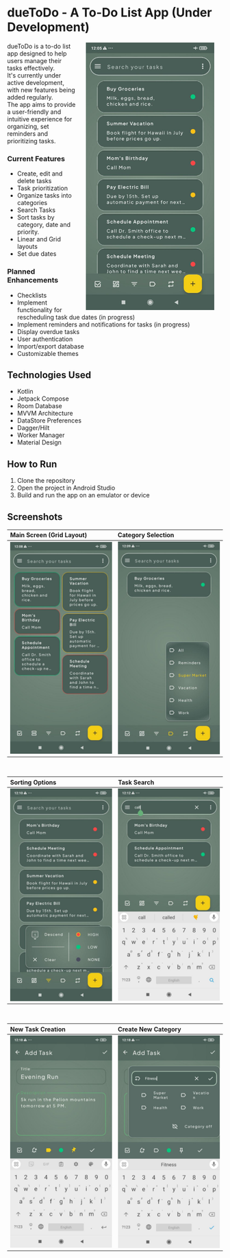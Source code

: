 # dueToDo - A To-Do List App (Under Development)

<div align="start">
<img src="app/images/photo_ui_linear.jpg" width="300" align="right" hspace="20">

dueToDo is a to-do list app designed to help users manage their tasks effectively. \
It's currently under active development, with new features being added regularly. \
The app aims to provide a user-friendly and intuitive experience for organizing, set reminders and prioritizing tasks.

</div>



### Current Features

*   Create, edit and delete tasks
*   Task prioritization
*   Organize tasks into categories
*   Search Tasks
*   Sort tasks by category, date and priority.
*   Linear and Grid layouts
*   Set due dates

### Planned Enhancements

*   Checklists
*   Implement functionality for rescheduling task due dates (in progress)
*   Implement reminders and notifications for tasks (in progress)
*   Display overdue tasks
*   User authentication
*   Import/export database
*   Customizable themes

## Technologies Used

*   Kotlin
*   Jetpack Compose
*   Room Database
*   MVVM Architecture
*   DataStore Preferences
*   Dagger/Hilt
*   Worker Manager
*   Material Design

## How to Run

1.  Clone the repository
2.  Open the project in Android Studio
3.  Build and run the app on an emulator or device

   ## Screenshots


<div align="center">

| Main Screen (Grid Layout)                                                                           | Category Selection                                                                         |
| :--------------------------------------------------------------------------------------------- | :----------------------------------------------------------------------------------------- |
| <img src="app/images/photo_ui_grid.jpg" width="250" />                                          | <img src="app/images/photo_ui_category_select.jpg" width="250" />                              |

&nbsp;

| Sorting Options                                                                               | Task Search                                                                             |
| :------------------------------------------------------------------------------------------- | :--------------------------------------------------------------------------------------- |
| <img src="app/images/photo_sort.jpg" width="250" />                                              | <img src="app/images/photo_search.jpg" width="250" />                                        |

&nbsp;

| New Task Creation                                                                             | Create New Category                                                                   |
| :--------------------------------------------------------------------------------------------- | :----------------------------------------------------------------------------------------- |
| <img src="app/images/photo_new_task.jpg" width="250" />                                          | <img src="app/images/photo_create_category.jpg" width="250" />                              |

</div>





